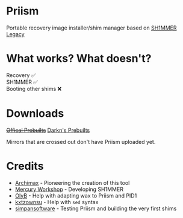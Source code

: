 # Priism
Portable recovery image installer/shim manager based on [SH1MMER Legacy](https://github.com/MercuryWorkshop/Sh1mmer)

# What works? What doesn't?
Recovery ✅<br>
SH1MMER ✅<br>
Booting other shims ❌<br>

# Downloads
~~[Offical Prebuilts](https://dl.archima.xyz/Priism)~~
[Darkn's Prebuilts](https://dl.darkn.bio/Priism)

Mirrors that are crossed out don't have Priism uploaded yet.

# Credits
- [Archimax](https://discord.com/users/988950574387068968) - Pioneering the creation of this tool
- [Mercury Workshop](https://mercurywork.shop) - Developing SH1MMER
- [OlyB](https://discord.com/users/476169716998733834) - Help with adapting wax to Priism and PID1
- [kxtzownsu](https://discord.com/users/952792525637312552) - Help with `sed` syntax
- [simpansoftware](https://discord.com/users/1001820177731686500) - Testing Priism and building the very first shims
